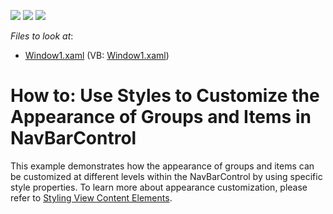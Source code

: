 <!-- default badges list -->
![](https://img.shields.io/endpoint?url=https://codecentral.devexpress.com/api/v1/VersionRange/128655030/21.1.5%2B)
[![](https://img.shields.io/badge/Open_in_DevExpress_Support_Center-FF7200?style=flat-square&logo=DevExpress&logoColor=white)](https://supportcenter.devexpress.com/ticket/details/E1701)
[![](https://img.shields.io/badge/📖_How_to_use_DevExpress_Examples-e9f6fc?style=flat-square)](https://docs.devexpress.com/GeneralInformation/403183)
<!-- default badges end -->
<!-- default file list -->
*Files to look at*:

* [Window1.xaml](./CS/VisualStylesOfGroupsAndItems/Window1.xaml) (VB: [Window1.xaml](./VB/VisualStylesOfGroupsAndItems/Window1.xaml))
<!-- default file list end -->
# How to: Use Styles to Customize the Appearance of Groups and Items in NavBarControl


<p>This example demonstrates how the appearance of groups and items can be customized at different levels within the NavBarControl by using specific style properties. To learn more about appearance customization, please refer to <a href="https://documentation.devexpress.com/#WPF/CustomDocument6658">Styling View Content Elements</a>.</p>

<br/>


